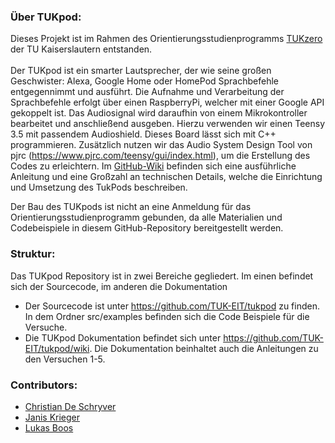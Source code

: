 ### Über TUKpod:
Dieses Projekt ist im Rahmen des Orientierungsstudienprogramms [TUKzero](https://www.uni-kl.de/TUKzero/) der TU Kaiserslautern 
entstanden.<br /><br />
Der TUKpod ist ein smarter Lautsprecher, der wie seine großen Geschwister: Alexa, Google Home oder HomePod Sprachbefehle
entgegennimmt und ausführt. Die Aufnahme und Verarbeitung der Sprachbefehle erfolgt über einen RaspberryPi, welcher mit einer 
Google API gekoppelt ist. Das Audiosignal wird daraufhin von einem Mikrokontroller bearbeitet und anschließend ausgeben. Hierzu verwenden wir einen Teensy 3.5 mit passendem Audioshield. Dieses Board lässt sich mit C++ programmieren. Zusätzlich nutzen wir das Audio System Design Tool von pjrc (https://www.pjrc.com/teensy/gui/index.html), um die Erstellung des Codes zu erleichtern.
Im [GitHub-Wiki](ttps://github.com/TUK-EIT/tukpod) befinden sich eine ausführliche Anleitung und eine Großzahl an 
technischen Details, welche die Einrichtung und Umsetzung des TukPods beschreiben.<br />

Der Bau des TUKpods ist nicht an eine Anmeldung für das Orientierungsstudienprogramm gebunden, da alle Materialien und
Codebeispiele in diesem GitHub-Repository bereitgestellt werden.

### Struktur:
Das TUKpod Repository ist in zwei Bereiche gegliedert. Im einen befindet sich der Sourcecode, im anderen die Dokumentation<br />
* Der Sourcecode ist unter https://github.com/TUK-EIT/tukpod zu finden. In dem Ordner src/examples befinden sich die Code 
  Beispiele für die Versuche.
* Die TUKpod Dokumentation befindet sich unter https://github.com/TUK-EIT/tukpod/wiki. Die Dokumentation beinhaltet auch die 
  Anleitungen zu den Versuchen 1-5.

### Contributors:
* [Christian De Schryver](https://github.com/cdeschryver)<br />
* [Janis Krieger](https://github.com/janiskrieger)<br />
* [Lukas Boos](https://github.com/lukasboos)<br />

